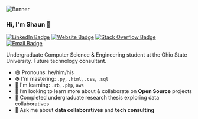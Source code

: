 ![Banner](https://media-exp1.licdn.com/dms/image/C4E16AQFl1KQRNOFLTA/profile-displaybackgroundimage-shrink_350_1400/0/1604088960071?e=1649894400&v=beta&t=EVs88QL_Aef87BXqcwq3n-xLrkkN5RdUMj_h0V9QL9I)
### Hi, I'm Shaun 👋 
[![LinkedIn Badge](https://img.shields.io/badge/-Shaun%20Loftin-blue?style=flat-square&logo=Linkedin&logoColor=white&link=https://www.linkedin.com/in/shaunloftin/)](https://www.linkedin.com/in/shaunloftin)
[![Website Badge](https://img.shields.io/badge/-shaunloftin.com-e34f26?style=flat-square&logo=HTML5&logoColor=white&link=https://www.shaunloftin.com)](https://www.shaunloftin.com)
[![Stack Overflow Badge](https://img.shields.io/badge/-Shaun%20Loftin-ef8236?style=flat-square&logo=stackoverflow&logoColor=white&link=https://stackoverflow.com/users/4418587/shaun-loftin)](https://stackoverflow.com/users/4418587/shaun-loftin)
[![Email Badge](https://img.shields.io/badge/-loftin.12@osu.edu-d14836?style=flat-square&logo=mail.ru&logoColor=white&link=mailto:loftin.12@osu.edu)](mailto:loftin.12@osu.edu)

Undergraduate Computer Science & Engineering student at the Ohio State University. Future technology consultant.
- 😄 Pronouns: he/him/his
- ⚙️ I'm mastering: `.py`, `.html`, `.css`, `.sql`
- 🌱 I'm learning: `.rb`, `.php`, `aws`
- 👯 I’m looking to learn more about & collaborate on **Open Source** projects
- 📜 Completed undergraduate research thesis exploring data collaboratives
- 💬 Ask me about **data collaboratives** and **tech consulting**

<!--
Leaving this here in case I ever need inspiration on what to put here... - Shaun

**shaunloftin/shaunloftin** is a ✨ _special_ ✨ repository because its `README.md` (this file) appears on your GitHub profile.

Here are some ideas to get you started:

- 🔭 I’m currently working on ...
- 🌱 I’m currently learning ...
- 👯 I’m looking to collaborate on ...
- 🤔 I’m looking for help with ...
- 💬 Ask me about ...
- 📫 How to reach me: ...
- 😄 Pronouns: ...
- ⚡ Fun fact: ...
-->

